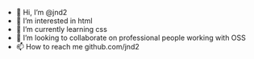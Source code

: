 - 👋 Hi, I’m @jnd2
- 👀 I’m interested in html
- 🌱 I’m currently learning css
- 💞️ I’m looking to collaborate on professional people working with OSS
- 📫 How to reach me github.com/jnd2

<!---
jnd2/jnd2 is a ✨ special ✨ repository because its `README.md` (this file) appears on your GitHub profile.
You can click the Preview link to take a look at your changes.
--->
